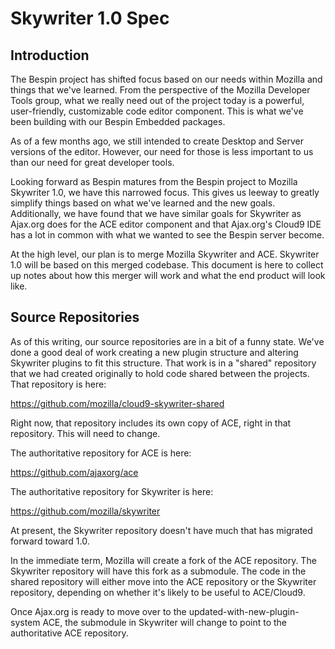 # Skywriter 1.0 Spec #

## Introduction ##

The Bespin project has shifted focus based on our needs within Mozilla and 
things that we've learned. From the perspective of the Mozilla
Developer Tools group, what we really need out of the project today is a
powerful, user-friendly, customizable code editor component. This is 
what we've been building with our Bespin Embedded packages.

As of a few months ago, we still intended to create Desktop and Server
versions of the editor. However, our need for those is less important to
us than our need for great developer tools.

Looking forward as Bespin matures from the Bespin project to 
Mozilla Skywriter 1.0, we have this narrowed focus. This gives us leeway
to greatly simplify things based on what we've learned and the new goals.
Additionally, we have found that we have similar goals for Skywriter as
Ajax.org does for the ACE editor component and that Ajax.org's Cloud9
IDE has a lot in common with what we wanted to see the Bespin server become.

At the high level, our plan is to merge Mozilla Skywriter and ACE. Skywriter
1.0 will be based on this merged codebase. This document is here to collect
up notes about how this merger will work and what the end product will look
like.

## Source Repositories ##

As of this writing, our source repositories are in a bit of a funny state.
We've done a good deal of work creating a new plugin structure and altering
Skywriter plugins to fit this structure. That work is in a "shared"
repository that we had created originally to hold code shared between the 
projects. That repository is here:

https://github.com/mozilla/cloud9-skywriter-shared

Right now, that repository includes its own copy of ACE, right in that
repository. This will need to change.

The authoritative repository for ACE is here:

https://github.com/ajaxorg/ace

The authoritative repository for Skywriter is here:

https://github.com/mozilla/skywriter

At present, the Skywriter repository doesn't have much that has migrated
forward toward 1.0.

In the immediate term, Mozilla will create a fork of the ACE repository.
The Skywriter repository will have this fork as a submodule. The code
in the shared repository will either move into the ACE repository or the
Skywriter repository, depending on whether it's likely to be useful
to ACE/Cloud9.

Once Ajax.org is ready to move over to the updated-with-new-plugin-system ACE,
the submodule in Skywriter will change to point to the authoritative ACE
repository.


